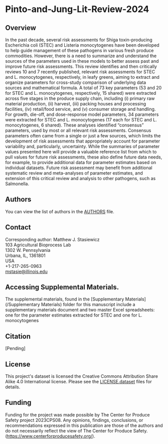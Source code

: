 # Pinto-and-Jung-Lit-Review-2024

## Overview
In the past decade, several risk assessments for Shiga toxin-producing Escherichia coli (STEC) and Listeria monocytogenes have been developed to help guide management of these pathogens in various fresh produce commodities. However, there is a need to summarize and understand the sources of the parameters used in these models to better assess past and improve future risk assessments. This review identifies and then critically reviews 10 and 7 recently published, relevant risk assessments for STEC and L. monocytogenes, respectively, in leafy greens, aiming to extract and organize parameters for cross-study comparison of underlying data sources and mathematical formula. A total of 73 key parameters (53 and 20 for STEC and L. monocytogenes, respectively, 15 shared) were extracted across five stages in the produce supply chain, including (i) primary raw material production, (ii) harvest, (iii) packing houses and processing facilities, (iv) retail/food service, and (v) consumer storage and handling. For growth, die-off, and dose-response model parameters, 34 parameters were extracted for STEC and L. monocytogenes (17 each for STEC and L. monocytogenes, 6 shared). These analyses identified “consensus” parameters, used by most or all relevant risk assessments. Consensus parameters often came from a single or just a few sources, which limits the development of risk assessments that appropriately account for parameter variability and, particularly, uncertainty. While the summaries of parameter values presented here will provide a valuable reference list from which to pull values for future risk assessments, these also define future data needs, for example, to provide additional data for parameter estimates based on individual datasets. Future risk assessment may benefit from additional systematic review and meta-analyses of parameter estimates, and extension of this critical review and analysis to other pathogens, such as Salmonella.

## Authors
You can view the list of authors in the [AUTHORS](/AUTHORS) file.

## Contact
Corresponding author: Matthew J. Stasiewicz<br>
103 Agricultural Bioprocess Lab<br>
1302 W. Pennsylvania<br>
Urbana, IL, 1361801<br>
USA<br>
+1-217-265-0963<br>
[mstasie@illinois.edu](mailto:mstasie@illinois.edu)

## Accessing Supplemental Materials.
The supplemental materials, found in the [Supplementary Materials](/Supplementary Materials) folder for this manuscript include a supplementary materials document and two master Excel spreadsheets: one for the parameter estimates extracted for STEC and one for L. monocytogenes

## Citation
[Pending]

## License
This project's dataset is licensed the Creative Commons Attribution Share Alike 4.0 International license. Please see the [LICENSE.dataset](/LICENSE.dataset) files for details.

## Funding
Funding for the project was made possible by The Center for Produce Safety project 2023CPS08. Any opinions, findings, conclusions, or recommendations expressed in this publication are those of the authors and do not necessarily reflect the view of The Center for Produce Safety. (https://www.centerforproducesafety.org/).
